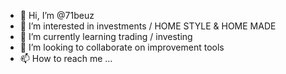 - 👋 Hi, I’m @71beuz
- 👀 I’m interested in investments / HOME STYLE & HOME MADE
- 🌱 I’m currently learning trading / investing
- 💞️ I’m looking to collaborate on improvement tools
- 📫 How to reach me ...

<!---
71beuz/71beuz is a ✨ special ✨ repository because its `README.md` (this file) appears on your GitHub profile.
You can click the Preview link to take a look at your changes.
--->
